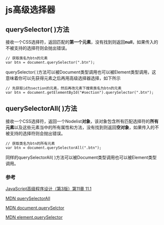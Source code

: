 # js高级选择器

## querySelector( )方法

接收一个CSS选择符，返回匹配的**第一个元素**，没有找到则返回**null**，如果传入的不被支持的选择符则会抛出错误。
```
// 获取类名为btn的元素
var btn = document.querySelector(".btn");
```
querySelector( )方法可以被Document类型调用也可以被Element类型调用，这意味着你可以先获得元素之后再用高级选择器选择，如下所示
```
// 先获取id为section的元素，然后再改元素下搜索类名为btn的元素
var btn = document.getElementById("#section").querySelector(".btn");
```

## querySelectorAll( )方法

接收一个CSS选择符，返回一个Nodelist**对象**，该对象包含所有匹配选择符的**所有元素**以及这些元素当中的所有属性和方法，没有找到则返回**空对象**，如果传入的不被支持的选择符则会抛出错误。
```
// 获取类名为btn的所有元素
var btn = document.querySelectorAll(".btn");
```
同样的querySelectorAll( )方法可以被Document类型调用也可以被Element类型调用。
### 参考

[JavaScript高级程序设计（第3版）第11章 11.1](http://zh.learnlayout.com/toc.html)

[MDN querySelectorAll](https://developer.mozilla.org/en-US/docs/Web/API/Element/querySelectorAll)

[MDN document.querySelctor](https://developer.mozilla.org/zh-CN/docs/Web/API/Document/querySelector)

[MDN element.querySelector](https://developer.mozilla.org/zh-CN/docs/Web/API/Element/querySelector)
